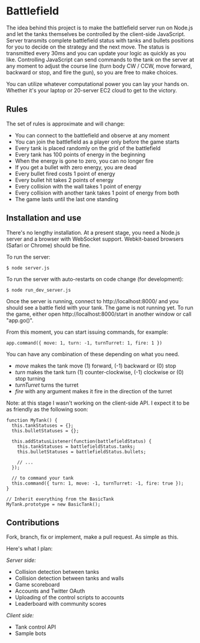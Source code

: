Battlefield
===========

The idea behind this project is to make the battlefield server run on Node.js
and let the tanks themselves be controlled by the client-side JavaScript.
Server transmits complete battlefield status with tanks and bullets positions
for you to decide on the strategy and the next move. The status is transmitted
every 30ms and you can update your logic as quickly as you like. Controlling
JavaScript can send commands to the tank on the server at any moment to adjust
the course line (turn body CW / CCW, move forward, backward or stop, and fire
the gun), so you are free to make choices.

You can utilize whatever computational power you can lay your hands on. Whether
it's your laptop or 20-server EC2 cloud to get to the victory.

Rules
-----

The set of rules is approximate and will change:

- You can connect to the battlefield and observe at any moment
- You can join the battlefield as a player only before the game starts
- Every tank is placed randomly on the grid of the battlefield
- Every tank has 100 points of energy in the beginning
- When the energy is gone to zero, you can no longer fire
- If you get a bullet with zero energy, you are dead
- Every bullet fired costs 1 point of energy
- Every bullet hit takes 2 points of energy
- Every collision with the wall takes 1 point of energy
- Every collision with another tank takes 1 point of energy from both
- The game lasts until the last one standing

Installation and use
--------------------

There's no lengthy installation. At a present stage, you need a Node.js server
and a browser with WebSocket support. Webkit-based browsers (Safari or Chrome)
should be fine.

To run the server:

    $ node server.js

To run the server with auto-restarts on code change (for development):

    $ node run_dev_server.js

Once the server is running, connect to http://localhost:8000/ and you should see
a battle field with your tank. The game is not running yet. To run the game,
either open http://localhost:8000/start in another window or call "app.go()".

From this moment, you can start issuing commands, for example:

    app.command({ move: 1, turn: -1, turnTurret: 1, fire: 1 })

You can have any combination of these depending on what you need.

* _move_ makes the tank move (1) forward, (-1) backward or (0) stop
* _turn_ makes the tank turn (1) counter-clockwise, (-1) clockwise or (0) stop turning
* _turnTurret_ turns the turret
* _fire_ with any argument makes it fire in the direction of the turret

Note: at this stage I wasn't working on the client-side API. I expect it to be as
friendly as the following soon:

    function MyTank() {
      this.tankStatuses = {};
      this.bulletStatuses = {};
  
      this.addStatusListener(function(battlefieldStatus) {
        this.tankStatuses = battlefieldStatus.tanks;
        this.bulletStatuses = battlefieldStatus.bullets;
    
        // ...
      });
  
      // to command your tank
      this.command({ turn: 1, move: -1, turnTurret: -1, fire: true });
    }

    // Inherit everything from the BasicTank
    MyTank.prototype = new BasicTank();

Contributions
-------------

Fork, branch, fix or implement, make a pull request. As simple as this.

Here's what I plan:

*Server side:*

* Collision detection between tanks
* Collision detection between tanks and walls
* Game scoreboard
* Accounts and Twitter OAuth
* Uploading of the control scripts to accounts
* Leaderboard with community scores


*Client side:*

* Tank control API
* Sample bots

